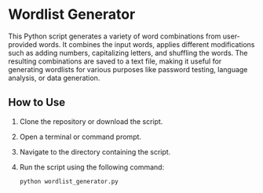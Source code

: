 # Wordlist Generator

This Python script generates a variety of word combinations from user-provided words. It combines the input words, applies different modifications such as adding numbers, capitalizing letters, and shuffling the words. The resulting combinations are saved to a text file, making it useful for generating wordlists for various purposes like password testing, language analysis, or data generation.

## How to Use

1. Clone the repository or download the script.

2. Open a terminal or command prompt.

3. Navigate to the directory containing the script.

4. Run the script using the following command:

   ```sh
   python wordlist_generator.py
